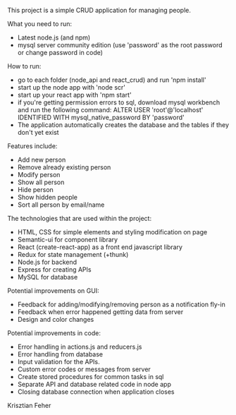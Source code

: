 This project is a simple CRUD application for managing people.

What you need to run:
- Latest node.js (and npm)
- mysql server community edition (use 'password' as the root password or change password in code)

How to run:
- go to each folder (node_api and react_crud) and run 'npm install'
- start up the node app with 'node scr'
- start up your react app with 'npm start'
- if you're getting permission errors to sql, download mysql workbench and run the following command:
ALTER USER 'root'@'localhost' IDENTIFIED WITH mysql_native_password BY 'password' 
- The application automatically creates the database and the tables if they don't yet exist


Features include: 
- Add new person
- Remove already existing person
- Modify person
- Show all person 
- Hide person
- Show hidden people
- Sort all person by email/name

The technologies that are used within the project: 
- HTML, CSS for simple elements and styling modification on page
- Semantic-ui for component library
- React (create-react-app) as a front end javascript library
- Redux for state management (+thunk)
- Node.js for backend
- Express for creating APIs 
- MySQL for database 

Potential improvements on GUI:
- Feedback for adding/modifying/removing person as a notification fly-in
- Feedback when error happened getting data from server
- Design and color changes

Potential improvements in code: 
- Error handling in actions.js and reducers.js
- Error handling from database
- Input validation for the APIs. 
- Custom error codes or messages from server
- Create stored procedures for common tasks in sql
- Separate API and database related code in node app
- Closing database connection when application closes


Krisztian Feher